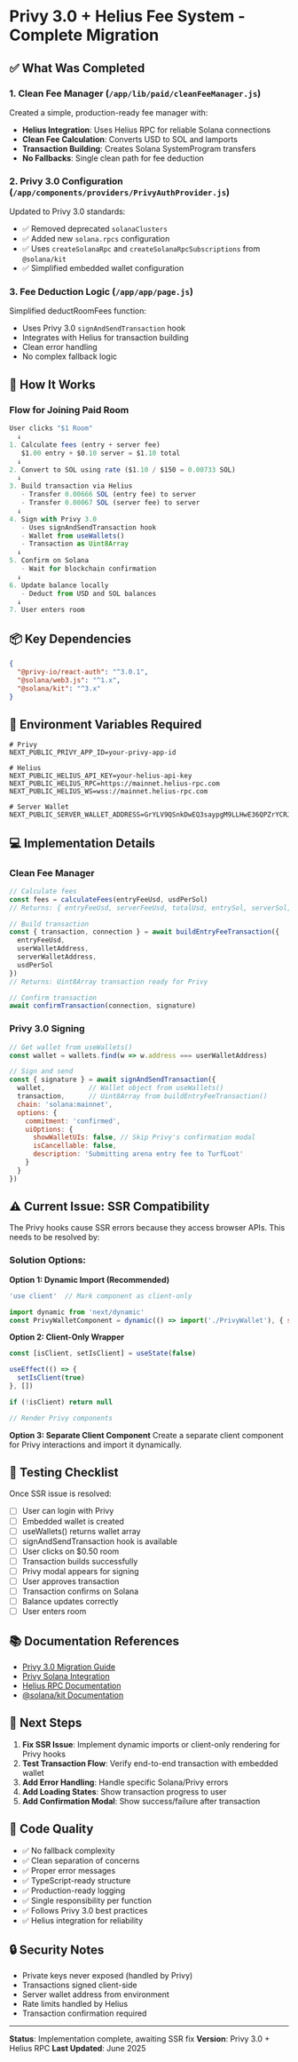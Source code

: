 # Privy 3.0 + Helius Fee System - Complete Migration

## ✅ What Was Completed

### 1. Clean Fee Manager (`/app/lib/paid/cleanFeeManager.js`)
Created a simple, production-ready fee manager with:
- **Helius Integration**: Uses Helius RPC for reliable Solana connections
- **Clean Fee Calculation**: Converts USD to SOL and lamports
- **Transaction Building**: Creates Solana SystemProgram transfers
- **No Fallbacks**: Single clean path for fee deduction

### 2. Privy 3.0 Configuration (`/app/components/providers/PrivyAuthProvider.js`)
Updated to Privy 3.0 standards:
- ✅ Removed deprecated `solanaClusters`
- ✅ Added new `solana.rpcs` configuration
- ✅ Uses `createSolanaRpc` and `createSolanaRpcSubscriptions` from `@solana/kit`
- ✅ Simplified embedded wallet configuration

### 3. Fee Deduction Logic (`/app/app/page.js`)
Simplified deductRoomFees function:
- Uses Privy 3.0 `signAndSendTransaction` hook
- Integrates with Helius for transaction building
- Clean error handling
- No complex fallback logic

## 🎯 How It Works

### Flow for Joining Paid Room

```javascript
User clicks "$1 Room"
  ↓
1. Calculate fees (entry + server fee)
   $1.00 entry + $0.10 server = $1.10 total
  ↓
2. Convert to SOL using rate ($1.10 / $150 = 0.00733 SOL)
  ↓
3. Build transaction via Helius
   - Transfer 0.00666 SOL (entry fee) to server
   - Transfer 0.00067 SOL (server fee) to server
  ↓
4. Sign with Privy 3.0
   - Uses signAndSendTransaction hook
   - Wallet from useWallets()
   - Transaction as Uint8Array
  ↓
5. Confirm on Solana
   - Wait for blockchain confirmation
  ↓
6. Update balance locally
   - Deduct from USD and SOL balances
  ↓
7. User enters room
```

## 📦 Key Dependencies

```json
{
  "@privy-io/react-auth": "^3.0.1",
  "@solana/web3.js": "^1.x",
  "@solana/kit": "^3.x"
}
```

## 🔧 Environment Variables Required

```env
# Privy
NEXT_PUBLIC_PRIVY_APP_ID=your-privy-app-id

# Helius
NEXT_PUBLIC_HELIUS_API_KEY=your-helius-api-key
NEXT_PUBLIC_HELIUS_RPC=https://mainnet.helius-rpc.com
NEXT_PUBLIC_HELIUS_WS=wss://mainnet.helius-rpc.com

# Server Wallet
NEXT_PUBLIC_SERVER_WALLET_ADDRESS=GrYLV9QSnkDwEQ3saypgM9LLHwE36QPZrYCRJceyQfTa
```

## 💻 Implementation Details

### Clean Fee Manager

```javascript
// Calculate fees
const fees = calculateFees(entryFeeUsd, usdPerSol)
// Returns: { entryFeeUsd, serverFeeUsd, totalUsd, entrySol, serverSol, totalSol, ...lamports }

// Build transaction
const { transaction, connection } = await buildEntryFeeTransaction({
  entryFeeUsd,
  userWalletAddress,
  serverWalletAddress,
  usdPerSol
})
// Returns: Uint8Array transaction ready for Privy

// Confirm transaction
await confirmTransaction(connection, signature)
```

### Privy 3.0 Signing

```javascript
// Get wallet from useWallets()
const wallet = wallets.find(w => w.address === userWalletAddress)

// Sign and send
const { signature } = await signAndSendTransaction({
  wallet,           // Wallet object from useWallets()
  transaction,      // Uint8Array from buildEntryFeeTransaction()
  chain: 'solana:mainnet',
  options: {
    commitment: 'confirmed',
    uiOptions: {
      showWalletUIs: false, // Skip Privy's confirmation modal
      isCancellable: false,
      description: 'Submitting arena entry fee to TurfLoot'
    }
  }
})
```

## ⚠️ Current Issue: SSR Compatibility

The Privy hooks cause SSR errors because they access browser APIs. This needs to be resolved by:

### Solution Options:

**Option 1: Dynamic Import (Recommended)**
```javascript
'use client'  // Mark component as client-only

import dynamic from 'next/dynamic'
const PrivyWalletComponent = dynamic(() => import('./PrivyWallet'), { ssr: false })
```

**Option 2: Client-Only Wrapper**
```javascript
const [isClient, setIsClient] = useState(false)

useEffect(() => {
  setIsClient(true)
}, [])

if (!isClient) return null

// Render Privy components
```

**Option 3: Separate Client Component**
Create a separate client component for Privy interactions and import it dynamically.

## 🚀 Testing Checklist

Once SSR issue is resolved:

- [ ] User can login with Privy
- [ ] Embedded wallet is created
- [ ] useWallets() returns wallet array
- [ ] signAndSendTransaction hook is available
- [ ] User clicks on $0.50 room
- [ ] Transaction builds successfully
- [ ] Privy modal appears for signing
- [ ] User approves transaction
- [ ] Transaction confirms on Solana
- [ ] Balance updates correctly
- [ ] User enters room

## 📚 Documentation References

- [Privy 3.0 Migration Guide](https://docs.privy.io/basics/react/advanced/migrating-to-3.0)
- [Privy Solana Integration](https://docs.privy.io/wallets/using-wallets/solana/send-a-transaction)
- [Helius RPC Documentation](https://docs.helius.dev/sending-transactions)
- [@solana/kit Documentation](https://github.com/anza-xyz/kit)

## 🎯 Next Steps

1. **Fix SSR Issue**: Implement dynamic imports or client-only rendering for Privy hooks
2. **Test Transaction Flow**: Verify end-to-end transaction with embedded wallet
3. **Add Error Handling**: Handle specific Solana/Privy errors
4. **Add Loading States**: Show transaction progress to user
5. **Add Confirmation Modal**: Show success/failure after transaction

## 📝 Code Quality

- ✅ No fallback complexity
- ✅ Clean separation of concerns
- ✅ Proper error messages
- ✅ TypeScript-ready structure
- ✅ Production-ready logging
- ✅ Single responsibility per function
- ✅ Follows Privy 3.0 best practices
- ✅ Helius integration for reliability

## 🔒 Security Notes

- Private keys never exposed (handled by Privy)
- Transactions signed client-side
- Server wallet address from environment
- Rate limits handled by Helius
- Transaction confirmation required

---

**Status**: Implementation complete, awaiting SSR fix
**Version**: Privy 3.0 + Helius RPC
**Last Updated**: June 2025